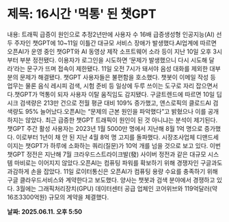 # **제목: 16시간 '먹통' 된 챗GPT**

  내용: 트래픽 급증이 원인으로 추정2년만에 사용자 수 16배 급증생성형 인공지능(AI) 선두 주자인 챗GPT에 10~11일 이틀간 대규모 서비스 장애가 발생했다.AI업계에 따르면 오픈AI가 운영 중인 챗GPT와 AI 동영상 제작 소프트웨어 소라 등이 지난 10일 오후 3시부터 부분 정전됐다. 이용자가 로그인을 시도하면 ‘문제가 발생했으니 다시 시도해 달라’라는 문구가 뜨며 접속이 제한됐다. 11일 오전 7시가 돼서야 음성 대화를 제외한 대부분의 문제가 해결됐다. 챗GPT 사용자들은 불편함을 호소했다. 챗봇이 이메일 작성 등 업무는 물론 음식 레시피 검색, 시험 준비 등 일상에 두루 쓰이는 도구로 자리 잡으면서다.챗GPT가 먹통이 되자 사용자 이탈 움직임도 감지됐다. 구글트렌드에 따르면 10일 딥시크 검색량은 213만 건으로 전월 평균 대비 109% 증가했고, 앤스로픽의 클로드AI 검색량도 95% 늘어났다.오픈AI는 “문제의 근본 원인을 파악했다”고 밝혔으나 이를 공개하지는 않았다. 최근 급증한 챗GPT 트래픽이 원인이 된 것 아니냐는 분석이 제기된다. 챗GPT 주간 활성 사용자는 2023년 1월 5000만 명에서 지난해 8월 1억 명으로 증가했다. 이로부터 1년이 채 안 된 지난 4월 8억 명 고지를 돌파했다. 시장조사업체 디맨드세이지는 챗GPT가 하루에 소화하는 쿼리(질문)가 10억 개를 넘을 것으로 보고 있다. 이번 챗GPT 정전은 지난해 7월 크라우드스트라이크발(發) 사이버 정전과 같은 대규모 시스템 마비로는 이어지지 않았다.오픈AI는 컴퓨팅 파워를 확보하기 위해 경쟁자인 구글과도 과감하게 손을 잡았다. 11일 로이터통신은 오픈AI가 컴퓨팅 용량 수요를 충족하기 위해 구글 클라우드서비스와 계약한다고 보도했다. 양사는 챗봇과 검색 분야에서 경쟁하고 있다. 3월에는 그래픽처리장치(GPU) 데이터센터 공급 업체인 코어위브와 119억달러(약 16조3300억원) 규모의 계약을 체결했다.

  **날짜: 2025.06.11. 오후 5:50**